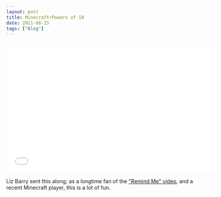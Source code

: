 ```yaml
---
layout: post
title: Minecraft+Powers of 10
date: 2011-06-15
tags: ["Blog"]
---
```


<iframe width="560" height="349" src="Mf6JCpJjdiY" frameborder="0" allowfullscreen></iframe>

Liz Barry sent this along; as a longtime fan of the ["Remind Me" video](http://m.youtube.com/watch?desktop_uri=%2Fwatch%3Fv%3DlBvaHZIrt0o&v=lBvaHZIrt0o), and a recent Minecraft player, this is a lot of fun.